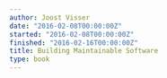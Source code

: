 ```yaml
---
author: Joost Visser
date: "2016-02-08T00:00:00Z"
started: "2016-02-08T00:00:00Z"
finished: "2016-02-16T00:00:00Z"
title: Building Maintainable Software
type: book
---
```

